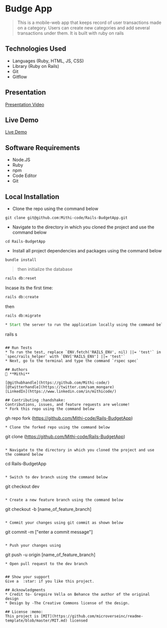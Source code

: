 # Budge App
>  This is a mobile-web app that keeps record of user transactions made on a category. Users can create new categories and add several transactions under them. It is built with ruby on rails 

## Technologies Used
* Languages (Ruby, HTML, JS, CSS)
* Library (Ruby on Rails)
* Git
* Gitflow

## Presentation
[Presentation Video](https://www.loom.com/share/100924456f014224b120afb0630cca48)

## Live Demo
[Live Demo](https://budget-appl.herokuapp.com/)

## Software Requirements
* Node.JS
* Ruby
* npm
* Code Editor
* Git

## Local Installation
* Clone the repo using the command below

```
git clone git@github.com:Mithi-code/Rails-BudgetApp.git
```

* Navigate to the directory in which you cloned the project and use the command below

```
cd Rails-BudgetApp
```

* Install all project dependencies and packages using the command below

```
bundle install
```
> then initialize the database

```cmd
rails db:reset
```
Incase its the first time:

```cmd
rails db:create
```
then

```cmd
rails db:migrate

* Start the server to run the application locally using the command below

```
rails s
```

## Run Tests
* To run the test, replace `ENV.fetch('RAILS_ENV', nil) ||= 'test'` in `spec/rails_helper` with `ENV['RAILS_ENV'] ||= 'test'`
* Next, go to the terminal and type the command `rspec spec`

## Authors
👤 **Mithi**

[@githubhandle](https://github.com/Mithi-code/)
[@twitterhandle](https://twitter.com/sam_mongare)
[LinkedIn](https://www.linkedin.com/in/mithicode/)

## Contributing :handshake:
Contributions, issues, and feature requests are welcome!
* Fork this repo using the command below

```
gh repo fork (https://github.com/Mithi-code/Rails-BudgetApp)
```
* Clone the forked repo using the command below

```
git clone (https://github.com/Mithi-code/Rails-BudgetApp)
```

* Navigate to the directory in which you cloned the project and use the command below

```
cd Rails-BudgetApp
```

* Switch to dev branch using the command below

```
git checkout dev
```

* Create a new feature branch using the command below

```
git checkout -b [name_of_feature_branch]
```

* Commit your changes using git commit as shown below

```
git commit -m ["enter a commit message"]
```

* Push your changes using

```
git push -u origin [name_of_feature_branch]
```
* Open pull request to the dev branch


## Show your support
Give a 	:star: if you like this project.

## Acknowledgments
* Credit to- Gregoire Vella on Behance the author of the original design
* Design by -The Creative Commons license of the design.

## License :memo:
This project is [MIT](https://github.com/microverseinc/readme-template/blob/master/MIT.md) licensed
